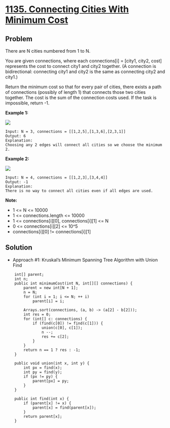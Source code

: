 # <a href='https://leetcode.com/problems/connecting-cities-with-minimum-cost/'>1135. Connecting Cities With Minimum Cost</a>

## Problem
There are N cities numbered from 1 to N.

You are given connections, where each connections[i] = [city1, city2, cost] represents the cost to connect city1 and city2 together.  (A connection is bidirectional: connecting city1 and city2 is the same as connecting city2 and city1.)

Return the minimum cost so that for every pair of cities, there exists a path of connections (possibly of length 1) that connects those two cities together.  The cost is the sum of the connection costs used. If the task is impossible, return -1.

<strong>Example 1:</strong>

<img src='https://assets.leetcode.com/uploads/2019/04/20/1314_ex2.png'>

```
Input: N = 3, connections = [[1,2,5],[1,3,6],[2,3,1]]
Output: 6
Explanation: 
Choosing any 2 edges will connect all cities so we choose the minimum 2.
```
<strong>Example 2:</strong>

<img src='https://assets.leetcode.com/uploads/2019/04/20/1314_ex1.png'>

```
Input: N = 4, connections = [[1,2,3],[3,4,4]]
Output: -1
Explanation: 
There is no way to connect all cities even if all edges are used.
```

<strong>Note:</strong>
- 1 <= N <= 10000
- 1 <= connections.length <= 10000
- 1 <= connections[i][0], connections[i][1] <= N
- 0 <= connections[i][2] <= 10^5
- connections[i][0] != connections[i][1]

## Solution
- Approach #1: Kruskal’s Minimum Spanning Tree Algorithm with Union Find
```
    int[] parent;
    int n;
    public int minimumCost(int N, int[][] connections) {
        parent = new int[N + 1];
        n = N;
        for (int i = 1; i <= N; ++ i)
            parent[i] = i;
        
        Arrays.sort(connections, (a, b) -> (a[2] - b[2]));
        int res = 0;
        for (int[] c: connections) {
            if (find(c[0]) != find(c[1])) {
                union(c[0], c[1]);
                n --;
                res += c[2];
            }
        }
        return n == 1 ? res : -1;
    }
    
    public void union(int x, int y) {
        int px = find(x);
        int py = find(y);
        if (px != py) {
            parent[px] = py;
        }
    }
    
    public int find(int x) {
        if (parent[x] != x) {
            parent[x] = find(parent[x]);
        }
        return parent[x];
    }
```
